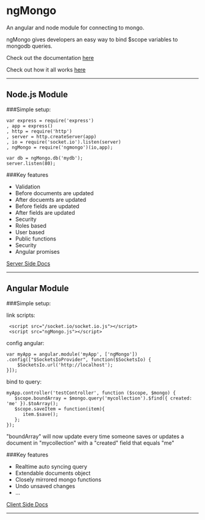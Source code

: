 ngMongo
=======

An angular and node module for connecting to mongo.

ngMongo gives developers an easy way to bind $scope variables to mongodb queries.

Check out the documentation [here](https://github.com/ratscrew/ngMongo/wiki)

Check out how it all works [here](https://github.com/ratscrew/ngMongo/wiki/how-it-all-works)
***

## Node.js Module
###Simple setup:

    var express = require('express')
    , app = express()
    , http = require('http')
    , server = http.createServer(app)
    , io = require('socket.io').listen(server)
    , ngMongo = require('ngmongo')(io,app);

    var db = ngMongo.db('mydb');
    server.listen(80);


###Key features

* Validation
 * Before documents are updated
 * After docuemts are updated
 * Before fields are updated
 * After fields are updated
* Security
 * Roles based
 * User based
* Public functions
 * Security
 * Angular promises

[Server Side Docs](https://github.com/ratscrew/ngMongo/wiki/Server-Side)
***

## Angular Module

###Simple setup:

link scripts:

     <script src="/socket.io/socket.io.js"></script>
     <script src="ngMongo.js"></script>


config angular:
   
    var myApp = angular.module('myApp', ['ngMongo'])
    .config(["$SocketsIoProvider", function($SocketsIo) {
        $SocketsIo.url('http://localhost');
    }]);

bind to query:


    myApp.controller('testController', function ($scope, $mongo) {
       $scope.boundArray = $mongo.query('mycollection').$find({ created: 'me' }).$toArray();
       $scope.saveItem = function(item){
          item.$save();
       };
    });

"boundArray" will now update every time someone saves or updates a document in "mycollection" with a "created" field that equals "me"

###Key features

* Realtime auto syncing query
* Extendable documents object 
* Closely mirrored mongo functions
* Undo unsaved changes
* ...

[Client Side Docs](https://github.com/ratscrew/ngMongo/wiki/Client-Side)
***
